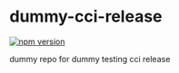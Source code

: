 # dummy-cci-release

[![npm version](https://img.shields.io/badge/%40nui%2Fdummy--cci--release-9.0.1-blue.svg)](https://artifactory.corp.adobe.com/artifactory/npm-nui-release/@nui/dummy-cci-release/-/@nui/dummy-cci-release-9.0.1.tgz)


dummy repo for dummy testing cci release